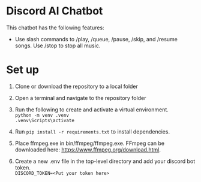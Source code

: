 # Discord AI Chatbot

This chatbot has the following features:

- Use slash commands to /play, /queue, /pause, /skip, and /resume songs. Use /stop to stop all music.

# Set up

1. Clone or download the repository to a local folder

2. Open a terminal and navigate to the repository folder

3. Run the following to create and activate a virtual environment. \
   `python -m venv .venv` \
   `.venv\Scripts\activate`

4. Run `pip install -r requirements.txt` to install dependencies.

5. Place ffmpeg.exe in bin/ffmpeg/ffmpeg.exe. FFmpeg can be downloaded here: https://www.ffmpeg.org/download.html.

6. Create a new .env file in the top-level directory and add your discord bot token. \
   `DISCORD_TOKEN=<Put your token here>`
